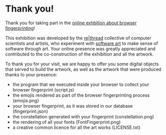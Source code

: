 # Thank you!

Thank you for taking part in the [online exhbition about browser fingerprinting](https://rethread.art/browser-fingerprint/)!

This exhibition was developed by the [re|thread](https://rethread.art) collective of computer scientists and artists, who experiment with [software art](https://en.wikipedia.org/wiki/Software_art) to make sense of software through art.
Your online presence was greatly appreciated and contributed to the co-construction of the exhibition and all the artwork.

To thank you for your visit, we are happy to offer you some digital objects that served to build the artwork, as well as the artwork that were produced thanks to your presence:
- the program that we executed inside your browser to collect your browser fingerprint (script.js)
- the emojis rendered as part of the browser fingerprinting process (emojis.png)
- your browser fingerprint, as it was stored in our database (fingerprint.json)
- the constellation generated with your fingerprint (constellation.png)
- the rendering of all your fonts (FontFingerprint.png)
- a creative common licence for all the art works (LICENSE.txt)
